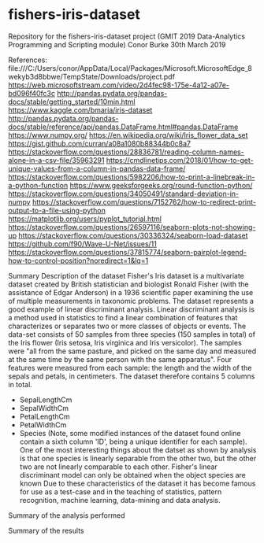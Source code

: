 # fishers-iris-dataset
Repository for the fishers-iris-dataset project (GMIT 2019 Data-Analytics Programming and Scripting module)
Conor Burke 30th March 2019

References:
file:///C:/Users/conor/AppData/Local/Packages/Microsoft.MicrosoftEdge_8wekyb3d8bbwe/TempState/Downloads/project.pdf
https://web.microsoftstream.com/video/2d4fec98-175e-4a12-a07e-bd096f40fc3c
http://pandas.pydata.org/pandas-docs/stable/getting_started/10min.html
https://www.kaggle.com/bmaria/iris-dataset
http://pandas.pydata.org/pandas-docs/stable/reference/api/pandas.DataFrame.html#pandas.DataFrame
https://www.numpy.org/
https://en.wikipedia.org/wiki/Iris_flower_data_set
https://gist.github.com/curran/a08a1080b88344b0c8a7
https://stackoverflow.com/questions/28836781/reading-column-names-alone-in-a-csv-file/35963291
https://cmdlinetips.com/2018/01/how-to-get-unique-values-from-a-column-in-pandas-data-frame/
https://stackoverflow.com/questions/5982206/how-to-print-a-linebreak-in-a-python-function
https://www.geeksforgeeks.org/round-function-python/
https://stackoverflow.com/questions/34050491/standard-deviation-in-numpy
https://stackoverflow.com/questions/7152762/how-to-redirect-print-output-to-a-file-using-python
https://matplotlib.org/users/pyplot_tutorial.html
https://stackoverflow.com/questions/26597116/seaborn-plots-not-showing-up
https://stackoverflow.com/questions/30336324/seaborn-load-dataset
https://github.com/f90/Wave-U-Net/issues/11
https://stackoverflow.com/questions/37815774/seaborn-pairplot-legend-how-to-control-position?noredirect=1&lq=1

Summary Description of the dataset
Fisher's Iris dataset is a multivariate dataset created by British statistician and biologist Ronald Fisher (with the assistance of Edgar Anderson) in a 1936 scientific paper examining the use of multiple measurements in taxonomic problems. The dataset represents a good example of linear discriminant analysis. Linear discriminant analysis is a method used in statistics to find a linear combination of features that characterizes or separates two or more classes of objects or events.
The data-set consists of 50 samples from three species (150 samples in total) of the Iris flower (Iris setosa, Iris virginica and Iris versicolor). The samples were "all from the same pasture, and picked on the same day and measured at the same time by the same person with the same apparatus". 
Four features were measured from each sample: the length and the width of the sepals and petals, in centimeters.
The dataset therefore contains 5 columns in total.
 - SepalLengthCm
 - SepalWidthCm
 - PetalLengthCm
 - PetalWidthCm
 - Species
(Note, some modified instances of the dataset found online contain a sixth column 'ID', being a unique identifier for each sample).
One of the most interesting things about the datset as shown by analysis is that one species is linearly separable from the other two, but the other two are not linearly comparable to each other.  Fisher's linear discriminant model can only be obtained when the object species are known
Due to these characteristics of the dataset it has become famous for use as a test-case and in the teaching of statistics, pattern recognition, machine learning, data-mining and data analysis.

Summary of the analysis performed

Summary of the results